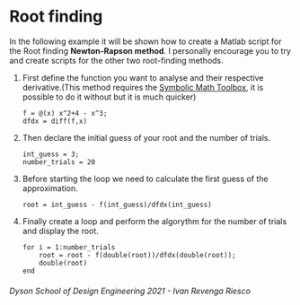 # Root finding

In the following example it will be shown how to create a Matlab script for the Root finding **Newton-Rapson method**. I personally encourage you to try and create scripts for the other two root-finding methods.

1. First define the function you want to analyse and their respective derivative.(This method requires the [Symbolic Math Toolbox](https://uk.mathworks.com/products/symbolic.html), it is possible to do it without but it is much quicker)

    ```matlab:Code
    f = @(x) x^2+4 - x^3;
    dfdx = diff(f,x)
    ```
2. Then declare the initial guess of your root and the number of trials.
    ```matlab:Code
    int_guess = 3;
    number_trials = 20
3. Before starting the loop we need to calculate the first guess of the approximation.
    ```matlab:Code
    root = int_guess - f(int_guess)/dfdx(int_guess)
    ```
4. Finally create a loop and perform the algorythm for the number of trials and display the root.
    ```matlab:Code
    for i = 1:number_trials
        root = root - f(double(root))/dfdx(double(root));
        double(root)
    end
    ```



###### Dyson School of Design Engineering 2021 - Ivan Revenga Riesco